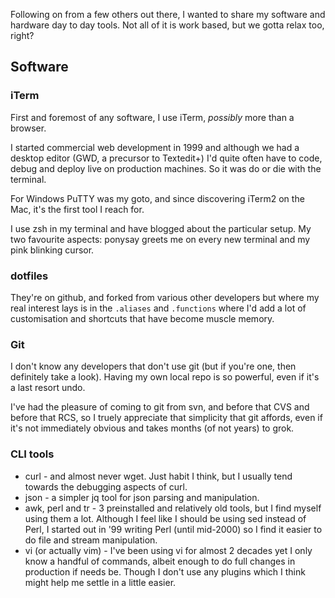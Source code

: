 Following on from a few others out there, I wanted to share my software and hardware day to day tools. Not all of it is work based, but we gotta relax too, right?

<!--more-->

## Software

### iTerm

First and foremost of any software, I use iTerm, _possibly_ more than a browser.

I started commercial web development in 1999 and although we had a desktop editor (GWD, a precursor to Textedit+) I'd quite often have to code, debug and deploy live on production machines. So it was do or die with the terminal.

For Windows PuTTY was my goto, and since discovering iTerm2 on the Mac, it's the first tool I reach for.

I use zsh in my terminal and have blogged about the particular setup. My two favourite aspects: ponysay greets me on every new terminal and my pink blinking cursor.

### dotfiles

They're on github, and forked from various other developers but where my real interest lays is in the `.aliases` and `.functions` where I'd add a lot of customisation and shortcuts that have become muscle memory.

### Git

I don't know any developers that don't use git (but if you're one, then definitely take a look). Having my own local repo is so powerful, even if it's a last resort undo.

I've had the pleasure of coming to git from svn, and before that CVS and before that RCS, so I truely appreciate that simplicity that git affords, even if it's not immediately obvious and takes months (of not years) to grok.

### CLI tools

- curl - and almost never wget. Just habit I think, but I usually tend towards the debugging aspects of curl.
- json - a simpler jq tool for json parsing and manipulation.
- awk, perl and tr - 3 preinstalled and relatively old tools, but I find myself using them a lot. Although I feel like I should be using sed instead of Perl, I started out in '99 writing Perl (until mid-2000) so I find it easier to do file and stream manipulation.
- vi (or actually vim) - I've been using vi for almost 2 decades yet I only know a handful of commands, albeit enough to do full changes in production if needs be. Though I don't use any plugins which I think might help me settle in a little easier.
